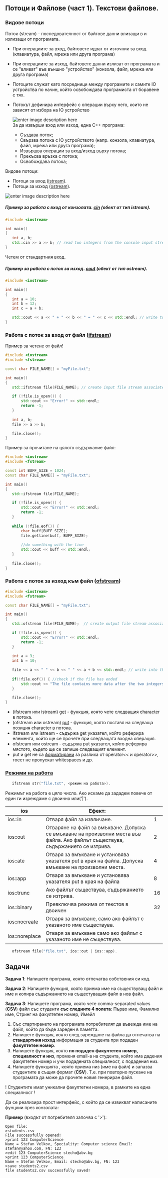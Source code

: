 
##  Потоци и Файлове (част 1). Текстови файлове.

### Видове потоци ###
Поток (stream) - последователност от байтове данни влизащи в и излизащи от програмата.
* При операциите за вход, байтовете идват от източник за вход (клавиатура, файл, мрежа или друга програма)
* При операциите за изход, байтовете данни излизат от програмата и се "вливат" във външно "устройство" (конзола, файл, мрежа или друга програма)
* Потоците служат като посредници между програмите и самите IO устройства по начин, който освобождава програмиста от боравене с тях.
* Потокът дефинира интерфейс с операции върху него, които не зависят от избора на IO устройство

  ![enter image description here](Images/streams.png)  
  За да извърши вход или изход, една C++ програма:
  * Създава поток;
  * Свързва потока с IO устройството (напр. конзола, клавиатура, файл, мрежа или друга програма);
  * Извършва операции за вход/изход върху потока;
  * Прекъсва връзка с потока;
  * Освобождава потока;    
  
Видове потоци:
 - Потоци за вход ([istream](https://en.cppreference.com/w/cpp/io/basic_istream)).
 - Потоци за изход ([ostream](https://en.cppreference.com/w/cpp/io/basic_ostream)).
 
![enter image description here](Images/hierarchy.png)

#####  Пример за работа с вход от конзолата. [cin](https://en.cppreference.com/w/cpp/io/cin) (обект от тип istream).
 ```c++
#include <iostream>

int main()
{
	int a, b;
	std::cin >> a >> b; // read two integers from the console input stream
}
 ```
 Четем от стандартния вход.

#####  Пример за работа с поток за изход. [cout](https://en.cppreference.com/w/cpp/io/cout) (обект от тип ostream).
 ```c++
#include <iostream>

int main()
{
	int a = 10;
	int b = 12;
	int c = a + b;

	std::cout << a << " + " << b << " = " << c << std::endl; // write two integers in the console output stream
}
 ```
	
### Работа с поток за вход от файл ([ifstream](https://en.cppreference.com/w/cpp/io/basic_ifstream))
Пример за четене от файл!
 ```c++
#include <iostream>
#include <fstream>

const char FILE_NAME[] = "myFile.txt";

int main()
{
	std::ifstream file(FILE_NAME); // create input file stream associated with myFile.txt

	if (!file.is_open()) {
		std::cout << "Error!" << std::endl;
		return -1;
	}
	
	int a, b;
	file >> a >> b;

	file.close();
}
```
Пример за прочитане на цялото съдържание файл:
 ```c++
#include <iostream>
#include <fstream>

const int BUFF_SIZE = 1024;
const char FILE_NAME[] = "myFile.txt";

int main()
{
	std::ifstream file(FILE_NAME);

	if (!file.is_open()) {
		std::cout << "Error!" << std::endl;
		return -1;
	}
	
	while (!file.eof()) {
		char buff[BUFF_SIZE];
		file.getline(buff, BUFF_SIZE);
		
		//do something with the line
		std::cout << buff << std::endl;
	}
	
	file.close();
}
```
### Работа с поток за изход към файл ([ofstream](https://en.cppreference.com/w/cpp/io/basic_ofstream))
   
 ```c++
#include <iostream>
#include <fstream>

const char FILE_NAME[] = "myFile.txt";

int main()
{
	std::ofstream file(FILE_NAME);  // create output file stream associated with myFile.txt

	if (!file.is_open()) {
		std::cout << "Error!" << std::endl;
		return -1;
	}
	
	int a = 3;
	int b = 10;

	file << a << " " << b << " " << a + b << std::endl; // write into the output file stream
	
	if(!file.eof()) { //check if the file has ended
		std::cout << "The file contains more data after the two integers!" << std::endl;
	}

	file.close();
}
 ```

 - (ifstream или istream) [get](https://en.cppreference.com/w/cpp/io/basic_istream/get) - функция, която чете следващия character в потока. 
 - (ofstream или ostream) [put](https://en.cppreference.com/w/cpp/io/basic_ostream/put) - функция, която поставя на следваща позиция character в потока.
 - ifstream или istream - съдържа get указател, който реферира елемента, който ще се прочете при следващата входна операция.
 - ofstream или ostream - съдържа put указател, който реферира мястото, където ще се запише следващият елемент.
 - put и get не са [форматирани](https://www.geeksforgeeks.org/unformatted-input-output-operations-in-cpp/) за разлика от operator<< и operator>>, тоест не пропускат whitespaces и др.

### [Режими на работа](https://en.cppreference.com/w/cpp/io/ios_base/openmode)

 ```c++
	ifstream str("file.txt", <режим на работа>).
 ```
Режимът на работа е цяло число. Ако искаме да зададем повече от един ги изреждаме с двоично или('|').

| ios         | Ефект:                                                                                                                           |    |
|-------------|----------------------------------------------------------------------------------------------------------------------------------|----|
| ios::in     | Отваря файл за извличане.                                                                                                        | 1  |
| ios::out    | Отваряне на файл за вмъкване. Допуска се вмъкване на произволни места във файла. Ако файлът съществува, съдържанието се изтрива. | 2  |
| ios::ate    | Отваря за вмъкване и установява указателя put в края на файла. Допуска вмъкване на произволни места.                             | 4  |
| ios::app    | Отваря за вмъкване и установява указателя put в края на файла                                                                    | 8  |
| ios::trunc  | Ако файлът съществува, съдържанието се изтрива.                                                                                  | 16 |
| ios::binary | Превключва режима от текстов в двоичен                                                                                           | 32 |
|ios::nocreate | Отваря за вмъкване, само ако файлът с указаното име съществува.|
|ios::noreplace | Отваря за вмъкване само ако файлът с указаното име не съществува.|
 

 ```c++
	ofstream file("file.txt", ios::out | ios::app).
 ```


 ##  Задачи
 
**Задача 1**: Напишете програма, която отпечатва собствения си код.

**Задача 2**: Напишете функция, която приема име на съществуващ файл и име и копира съдържанието на същестуващия файл в нов файл.

**Задача 3**: Напишете програма,  която чете comma-separated values (**CSV**) файл със студенти **със следните 4 полета**: Първо име, Фамилно име, Стринг на факултетен номер, Имейл
1.  Със стартирането на програмата потребителят да въвежда име на файл, който да бъде зареден в паметта.
2.  Напишете функция, която след зареждане на файла да отпечатва на **стандартния изход** информация за студента при подаден **факултетен номер**.
3.  Напишете функция, която **по подаден факултетен номер, специалност и низ**, променя email-a на студента, който има дадения факултетен номер и учи подадената специалност, с подадения низ.
4.  Напишете функцията , която приема низ (име на файл) и запазва студентите в същия формат (**CSV**). Т.е. при повторно пускане на програмата да може да прочете новия генериран файл.

! Студентите имат уникални факултетни номера, в рамките на една специалност !

Да се реализира прост интерфейс, с който да се извикват написаните фунцкии през конзолата:

**Пример** (входът от потребителя започва с '>'):

 ```
Open file: 
>students.csv
File successfully opened!
>print 123 ComputerScience
Name = Stefan Velkov, Speciality: Computer science Email: stefan@yahoo.com, FN: 123
>edit 123 ComputerScience stecho@abv.bg
>print 123 ComputerScience
Name = Stefan Velkov, Email: stecho@abv.bg, FN: 123
>save students2.csv
file students2.csv successfully saved!
```
